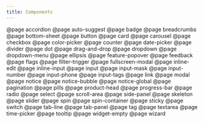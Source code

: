 ```yaml
---
title: Components
---
```


@page accordion
@page auto-suggest
@page badge
@page breadcrumbs
@page bottom-sheet
@page button
@page card
@page carousel
@page checkbox
@page color-picker
@page counter
@page date-picker
@page divider
@page dot
@page drag-and-drop
@page dropdown
@page dropdown-menu
@page ellipsis
@page feature-popover
@page feedback
@page flags
@page filter-trigger
@page fullscreen-modal
@page inline-edit
@page inline-input
@page input
@page input-mask
@page input-number
@page input-phone
@page input-tags
@page link
@page modal
@page notice
@page notice-bubble
@page notice-global
@page pagination
@page pills
@page product-head
@page progress-bar
@page radio
@page select
@page scroll-area
@page side-panel
@page skeleton
@page slider
@page spin
@page spin-container
@page sticky
@page switch
@page tab-line
@page tab-panel
@page tag
@page textarea
@page time-picker
@page tooltip
@page widget-empty
@page wizard
